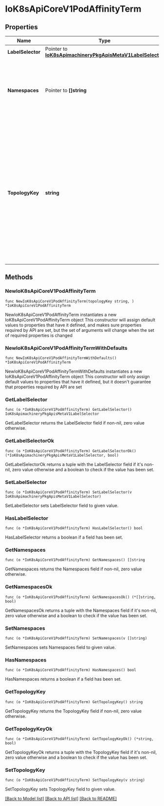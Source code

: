 # IoK8sApiCoreV1PodAffinityTerm

## Properties

Name | Type | Description | Notes
------------ | ------------- | ------------- | -------------
**LabelSelector** | Pointer to [**IoK8sApimachineryPkgApisMetaV1LabelSelector**](IoK8sApimachineryPkgApisMetaV1LabelSelector.md) |  | [optional] 
**Namespaces** | Pointer to **[]string** | namespaces specifies which namespaces the labelSelector applies to (matches against); null or empty list means \&quot;this pod&#39;s namespace\&quot; | [optional] 
**TopologyKey** | **string** | This pod should be co-located (affinity) or not co-located (anti-affinity) with the pods matching the labelSelector in the specified namespaces, where co-located is defined as running on a node whose value of the label with key topologyKey matches that of any node on which any of the selected pods is running. Empty topologyKey is not allowed. | 

## Methods

### NewIoK8sApiCoreV1PodAffinityTerm

`func NewIoK8sApiCoreV1PodAffinityTerm(topologyKey string, ) *IoK8sApiCoreV1PodAffinityTerm`

NewIoK8sApiCoreV1PodAffinityTerm instantiates a new IoK8sApiCoreV1PodAffinityTerm object
This constructor will assign default values to properties that have it defined,
and makes sure properties required by API are set, but the set of arguments
will change when the set of required properties is changed

### NewIoK8sApiCoreV1PodAffinityTermWithDefaults

`func NewIoK8sApiCoreV1PodAffinityTermWithDefaults() *IoK8sApiCoreV1PodAffinityTerm`

NewIoK8sApiCoreV1PodAffinityTermWithDefaults instantiates a new IoK8sApiCoreV1PodAffinityTerm object
This constructor will only assign default values to properties that have it defined,
but it doesn't guarantee that properties required by API are set

### GetLabelSelector

`func (o *IoK8sApiCoreV1PodAffinityTerm) GetLabelSelector() IoK8sApimachineryPkgApisMetaV1LabelSelector`

GetLabelSelector returns the LabelSelector field if non-nil, zero value otherwise.

### GetLabelSelectorOk

`func (o *IoK8sApiCoreV1PodAffinityTerm) GetLabelSelectorOk() (*IoK8sApimachineryPkgApisMetaV1LabelSelector, bool)`

GetLabelSelectorOk returns a tuple with the LabelSelector field if it's non-nil, zero value otherwise
and a boolean to check if the value has been set.

### SetLabelSelector

`func (o *IoK8sApiCoreV1PodAffinityTerm) SetLabelSelector(v IoK8sApimachineryPkgApisMetaV1LabelSelector)`

SetLabelSelector sets LabelSelector field to given value.

### HasLabelSelector

`func (o *IoK8sApiCoreV1PodAffinityTerm) HasLabelSelector() bool`

HasLabelSelector returns a boolean if a field has been set.

### GetNamespaces

`func (o *IoK8sApiCoreV1PodAffinityTerm) GetNamespaces() []string`

GetNamespaces returns the Namespaces field if non-nil, zero value otherwise.

### GetNamespacesOk

`func (o *IoK8sApiCoreV1PodAffinityTerm) GetNamespacesOk() (*[]string, bool)`

GetNamespacesOk returns a tuple with the Namespaces field if it's non-nil, zero value otherwise
and a boolean to check if the value has been set.

### SetNamespaces

`func (o *IoK8sApiCoreV1PodAffinityTerm) SetNamespaces(v []string)`

SetNamespaces sets Namespaces field to given value.

### HasNamespaces

`func (o *IoK8sApiCoreV1PodAffinityTerm) HasNamespaces() bool`

HasNamespaces returns a boolean if a field has been set.

### GetTopologyKey

`func (o *IoK8sApiCoreV1PodAffinityTerm) GetTopologyKey() string`

GetTopologyKey returns the TopologyKey field if non-nil, zero value otherwise.

### GetTopologyKeyOk

`func (o *IoK8sApiCoreV1PodAffinityTerm) GetTopologyKeyOk() (*string, bool)`

GetTopologyKeyOk returns a tuple with the TopologyKey field if it's non-nil, zero value otherwise
and a boolean to check if the value has been set.

### SetTopologyKey

`func (o *IoK8sApiCoreV1PodAffinityTerm) SetTopologyKey(v string)`

SetTopologyKey sets TopologyKey field to given value.



[[Back to Model list]](../README.md#documentation-for-models) [[Back to API list]](../README.md#documentation-for-api-endpoints) [[Back to README]](../README.md)


